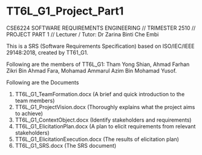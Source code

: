 # TT6L_G1_Project_Part1
CSE6224 SOFTWARE REQUIREMENTS ENGINEERING // TRIMESTER 2510 // PROJECT PART 1
// Lecturer / Tutor: Dr Zarina Binti Che Embi

This is a SRS (Software Requirements Specification) based on ISO/IEC/IEEE 29148:2018, created by TT61_G1.

Following are the members of TT6L_G1:
Tham Yong Shian,
Ahmad Farhan Zikri Bin Ahmad Fara,
Mohamad Ammarul Azim Bin Mohamad Yusof.

Following are the Documents
1. TT6L_G1_TeamFormation.docx (A brief and quick introduction to the team members)
2. TT6L_G1_ProjectVision.docx (Thoroughly explains what the project aims to achieve)
3. TT6L_G1_ContextObject.docx (Identify stakeholders and requirements)
4. TT6L_G1_ElicitationPlan.docx (A plan to elicit requirements from relevant stakeholders)
5. TT6L_G1_ElicitationExecution.docx (The results of elicitation plan)
6. TT6L_G1_SRS.docx (The SRS document)

